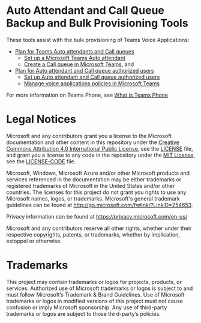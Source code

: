 # Auto Attendant and Call Queue Backup and Bulk Provisioning Tools

These tools assist with the bulk provisioning of Teams Voice Applications:

  - [Plan for Teams Auto attendants and Call queues](https://learn.microsoft.com/microsoftteams/plan-auto-attendant-call-queue)
    - [Set up a Microsoft Teams Auto attendant](https://learn.microsoft.com/microsoftteams/create-a-phone-system-auto-attendant)
    - [Create a Call queue in Microsoft Teams](https://learn.microsoft.com/microsoftteams/create-a-phone-system-call-queue), and
  - [Plan for Auto attendant and Call queue authorized users](https://learn.microsoft.com/en-us/microsoftteams/aa-cq-authorized-users-plan)
    - [Set up Auto attendant and Call queue authorized users](https://learn.microsoft.com/microsoftteams/aa-cq-authorized-users)
    - [Manage voice applications policies in Microsoft Teams](https://learn.microsoft.com/microsoftteams/manage-voice-applications-policies)

For more information on Teams Phone, see [What is Teams Phone](https://learn.microsoft.com/microsoftteams/what-is-phone-system-in-office-365)

# Legal Notices

Microsoft and any contributors grant you a license to the Microsoft documentation and other content
in this repository under the [Creative Commons Attribution 4.0 International Public License](https://creativecommons.org/licenses/by/4.0/legalcode),
see the [LICENSE](LICENSE) file, and grant you a license to any code in the repository under the [MIT License](https://opensource.org/licenses/MIT), see the
[LICENSE-CODE](LICENSE-CODE) file.

Microsoft, Windows, Microsoft Azure and/or other Microsoft products and services referenced in the documentation
may be either trademarks or registered trademarks of Microsoft in the United States and/or other countries.
The licenses for this project do not grant you rights to use any Microsoft names, logos, or trademarks.
Microsoft's general trademark guidelines can be found at http://go.microsoft.com/fwlink/?LinkID=254653.

Privacy information can be found at https://privacy.microsoft.com/en-us/

Microsoft and any contributors reserve all other rights, whether under their respective copyrights, patents,
or trademarks, whether by implication, estoppel or otherwise.

# Trademarks

This project may contain trademarks or logos for projects, products, or services. Authorized use of Microsoft trademarks or logos is subject to and must follow Microsoft’s Trademark & Brand Guidelines. Use of Microsoft trademarks or logos in modified versions of this project must not cause confusion or imply Microsoft sponsorship. Any use of third-party trademarks or logos are subject to those third-party’s policies.

